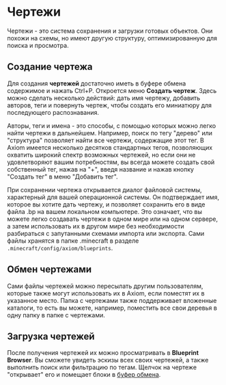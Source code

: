 # Чертежи

Чертежи - это система сохранения и загрузки готовых объектов. Они похожи на схемы, но имеют другую структуру, оптимизированную для поиска и просмотра. 

## Создание чертежа
Для создания **чертежей** достаточно иметь в буфере обмена содержимое и нажать Ctrl+P. Откроется меню **Создать чертеж**. Здесь можно сделать несколько действий: дать имя чертежу, добавить авторов, теги и повернуть чертеж, чтобы создать его миниатюру для последующего распознавания.

Авторы, теги и имена - это способы, с помощью которых можно легко найти чертежи в дальнейшем. Например, поиск по тегу "дерево" или "структура" позволяет найти все чертежи, содержащие этот тег. В Axiom имеется несколько десятков стандартных тегов, позволяющих охватить широкий спектр возможных чертежей, но если они не удовлетворяют вашим потребностям, вы всегда можете создать свой собственный тег, нажав на "+", введя название и нажав кнопку "Создать тег" в меню "Добавить тег".

При сохранении чертежа открывается диалог файловой системы, характерный для вашей операционной системы. Он подтверждает имя, которое вы хотите дать чертежу, и позволяет сохранить его в виде файла .bp на вашем локальном компьютере. Это означает, что вы можете легко создавать чертежи в одном мире или на одном сервере, а затем использовать их в другом мире без необходимости разбираться с запутанными схемами импорта или экспорта. Сами файлы хранятся в папке .minecraft в разделе `.minecraft/config/axiom/blueprints`.


## Обмен чертежами

Сами файлы чертежей можно пересылать другим пользователям, которые также могут использовать их в Axiom, если поместят их в указанное место. Папка с чертежами также поддерживает вложенные каталоги, то есть вы можете, например, поместить все свои деревья в одну папку в папке с чертежами.

## Загрузка чертежей

После получения чертежей их можно просматривать в **Blueprint Browser**. Вы сможете увидеть эскизы всех своих чертежей, а также выполнить поиск или фильтрацию по тегам. Щелчок на чертеже "открывает" его и помещает блоки в [буфер обмена](blocks_and_clipboard.md#clipboard).
